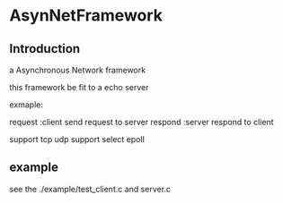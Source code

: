 # AsynNetFramework
## Introduction
a Asynchronous Network framework

this framework be fit to a echo server

exmaple:

request :client send request to server
respond :server respond to client 

support tcp udp
support select epoll

## example

see the ./example/test_client.c and server.c

